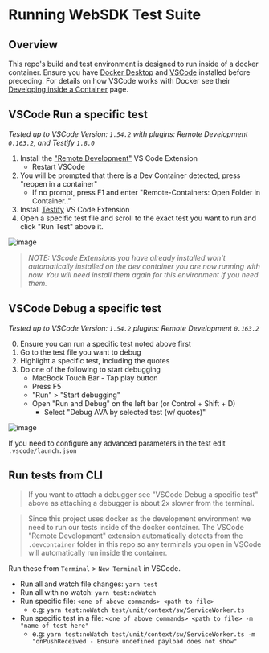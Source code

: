 # Running WebSDK Test Suite

## Overview
This repo's build and test environment is designed to run inside of a docker container. Ensure you have [Docker Desktop](https://www.docker.com/products/docker-desktop) and [VSCode](https://code.visualstudio.com/) installed before preceding. For details on how VSCode works with Docker see their [Developing inside a Container](https://code.visualstudio.com/docs/remote/containers) page.

## VSCode Run a specific test
_Tested up to VSCode Version: `1.54.2` with plugins: Remote Development `0.163.2`, and Testify `1.8.0`_
1. Install the ["Remote Development"](https://marketplace.visualstudio.com/items?itemName=ms-vscode-remote.vscode-remote-extensionpack) VS Code Extension
   - Restart VSCode
2. You will be prompted that there is a Dev Container detected, press "reopen in a container"
   - If no prompt, press F1 and enter "Remote-Containers: Open Folder in Container.."
3. Install [Testify](https://marketplace.visualstudio.com/items?itemName=felixjb.testify) VS Code Extension
4. Open a specific test file and scroll to the exact test you want to run and click "Run Test" above it.

![image](https://user-images.githubusercontent.com/645861/111309395-133cfb00-8619-11eb-89ae-4570d2d06097.png)

> _NOTE: VScode Extensions you have already installed won't automatically installed on the dev container you are now running with now.
You will need install them again for this environment if you need them._

## VSCode Debug a specific test
_Tested up to VSCode Version: `1.54.2` plugins: Remote Development `0.163.2`_

0. Ensure you can run a specific test noted above first
1. Go to the test file you want to debug
2. Highlight a specific test, including the quotes
3. Do one of the following to start debugging
   - MacBook Touch Bar - Tap play button
   - Press F5
   - "Run" > "Start debugging"
   - Open "Run and Debug" on the left bar (or Control + Shift + D)
      - Select  "Debug AVA by selected test (w/ quotes)"

![image](https://user-images.githubusercontent.com/645861/111061933-ada31000-845a-11eb-86c9-851ef378c592.png)

If you need to configure any advanced parameters in the test edit `.vscode/launch.json`

## Run tests from CLI
> If you want to attach a debugger see "VSCode Debug a specific test" above as attaching a debugger is about 2x slower from the terminal.

> Since this project uses docker as the development environment we need to run our tests inside of the docker container.
The VSCode "Remote Development" extension automatically detects from the `.devcontainer` folder in this repo so any terminals you open in VSCode will automatically run inside the container.

Run these from `Terminal` > `New Terminal` in VSCode.
* Run all and watch file changes: `yarn test`
* Run all with no watch: `yarn test:noWatch`
* Run specific file: `<one of above commands> <path to file>`
   - e.g: `yarn test:noWatch test/unit/context/sw/ServiceWorker.ts`
* Run specific test in a file: `<one of above commands> <path to file> -m "name of test here"`
   - e.g: `yarn test:noWatch test/unit/context/sw/ServiceWorker.ts -m "onPushReceived - Ensure undefined payload does not show"`
